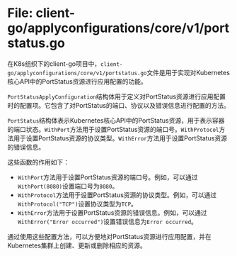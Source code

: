 # File: client-go/applyconfigurations/core/v1/portstatus.go

在K8s组织下的client-go项目中，`client-go/applyconfigurations/core/v1/portstatus.go`文件是用于实现对Kubernetes核心API中的PortStatus资源进行应用配置的功能。

`PortStatusApplyConfiguration`结构体用于定义对PortStatus资源进行应用配置时的配置项。它包含了对PortStatus的端口、协议以及错误信息进行配置的方法。

`PortStatus`结构体表示Kubernetes核心API中的PortStatus资源，用于表示容器的端口状态。`WithPort`方法用于设置PortStatus资源的端口号。`WithProtocol`方法用于设置PortStatus资源的协议类型。`WithError`方法用于设置PortStatus资源的错误信息。

这些函数的作用如下：
- `WithPort`方法用于设置PortStatus资源的端口号。例如，可以通过`WithPort(8080)`设置端口号为`8080`。
- `WithProtocol`方法用于设置PortStatus资源的协议类型。例如，可以通过`WithProtocol("TCP")`设置协议类型为`TCP`。
- `WithError`方法用于设置PortStatus资源的错误信息。例如，可以通过`WithError("Error occurred")`设置错误信息为`Error occurred`。

通过使用这些配置方法，可以方便地对PortStatus资源进行应用配置，并在Kubernetes集群上创建、更新或删除相应的资源。

